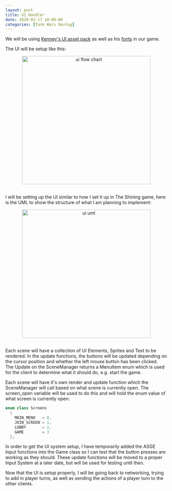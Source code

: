 ```yaml
---
layout: post
title: UI Handler
date: 2020-03-17 10:00:00
categories: [Tank Wars Devlog]
---
```


We will be using [Kenney's UI asset pack](https://www.kenney.nl/assets/ui-pack) as well as his [fonts](https://www.kenney.nl/assets/kenney-fonts) in our game. 

The UI will be setup like this:

<center><img src="{{ site.baseurl }}/assets/" alt="ui flow chart" style="height: 400px;" /></center><br>

I will be setting up the UI similar to how I set it up in The Shining game, here is the UML to show the structure of what I am planning to implement:

<center><img src="{{ site.baseurl }}/assets/ui_uml.png" alt="ui uml" style="height: 400px;" /></center><br>

Each scene will have a collection of UI Elements, Sprites and Text to be rendered. In the update functions, the buttons will be updated depending on the cursor position and whether the left mouse button has been clicked. The Update on the SceneManager returns a MenuItem enum which is used for the client to determine what it should do, e.g. start the game. 

Each scene will have it's own render and update function which the SceneManager will call based on what scene is currently open. The screen_open variable will be used to do this and will hold the enum value of what screen is currently open:

```C++
enum class Screens
  {
    MAIN_MENU   = 0,
    JOIN_SCREEN = 1,
    LOBBY       = 2,
    GAME        = 3
  };
```

In order to get the UI system setup, I have temporarily added the ASGE Input functions into the Game class so I can test that the button presses are working as they should. These update functions will be moved to a proper Input System at a later date, but will be used for testing until then.

Now that the UI is setup properly, I will be going back to networking, trying to add in player turns, as well as sending the actions of a player turn to the other clients. 